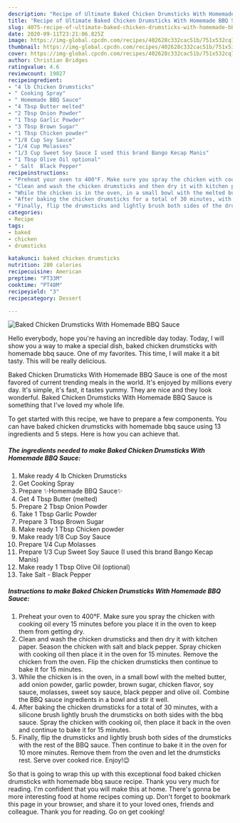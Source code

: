 ```yaml
---
description: "Recipe of Ultimate Baked Chicken Drumsticks With Homemade BBQ Sauce"
title: "Recipe of Ultimate Baked Chicken Drumsticks With Homemade BBQ Sauce"
slug: 4075-recipe-of-ultimate-baked-chicken-drumsticks-with-homemade-bbq-sauce
date: 2020-09-11T23:21:06.825Z
image: https://img-global.cpcdn.com/recipes/402628c332cac51b/751x532cq70/baked-chicken-drumsticks-with-homemade-bbq-sauce-recipe-main-photo.jpg
thumbnail: https://img-global.cpcdn.com/recipes/402628c332cac51b/751x532cq70/baked-chicken-drumsticks-with-homemade-bbq-sauce-recipe-main-photo.jpg
cover: https://img-global.cpcdn.com/recipes/402628c332cac51b/751x532cq70/baked-chicken-drumsticks-with-homemade-bbq-sauce-recipe-main-photo.jpg
author: Christian Bridges
ratingvalue: 4.6
reviewcount: 19027
recipeingredient:
- "4 lb Chicken Drumsticks"
- " Cooking Spray"
- " Homemade BBQ Sauce"
- "4 Tbsp Butter melted"
- "2 Tbsp Onion Powder"
- "1 Tbsp Garlic Powder"
- "3 Tbsp Brown Sugar"
- "1 Tbsp Chicken powder"
- "1/8 Cup Soy Sauce"
- "1/4 Cup Molasses"
- "1/3 Cup Sweet Soy Sauce I used this brand Bango Kecap Manis"
- "1 Tbsp Olive Oil optional"
- " Salt  Black Pepper"
recipeinstructions:
- "Preheat your oven to 400°F. Make sure you spray the chicken with cooking oil every 15 minutes before you place it in the oven to keep them from getting dry."
- "Clean and wash the chicken drumsticks and then dry it with kitchen paper. Season the chicken with salt and black pepper. Spray chicken with cooking oil then place it in the oven for 15 minutes. Remove the chicken from the oven. Flip the chicken drumsticks then continue to bake it for 15 minutes."
- "While the chicken is in the oven, in a small bowl with the melted butter, add onion powder, garlic powder, brown sugar, chicken flavor, soy sauce, molasses, sweet soy sauce, black pepper and olive oil. Combine the BBQ sauce ingredients in a bowl and stir it well."
- "After baking the chicken drumsticks for a total of 30 minutes, with a silicone brush lightly brush the drumsticks on both sides with the bbq sauce. Spray the chicken with cooking oil, then place it back in the oven and continue to bake it for 15 minutes."
- "Finally, flip the drumsticks and lightly brush both sides of the drumsticks with the rest of the BBQ sauce. Then continue to bake it in the oven for 10 more minutes. Remove them from the oven and let the drumsticks rest. Serve over cooked rice. Enjoy!😉"
categories:
- Recipe
tags:
- baked
- chicken
- drumsticks

katakunci: baked chicken drumsticks 
nutrition: 280 calories
recipecuisine: American
preptime: "PT33M"
cooktime: "PT48M"
recipeyield: "3"
recipecategory: Dessert

---
```



![Baked Chicken Drumsticks With Homemade BBQ Sauce](https://img-global.cpcdn.com/recipes/402628c332cac51b/751x532cq70/baked-chicken-drumsticks-with-homemade-bbq-sauce-recipe-main-photo.jpg)

Hello everybody, hope you're having an incredible day today. Today, I will show you a way to make a special dish, baked chicken drumsticks with homemade bbq sauce. One of my favorites. This time, I will make it a bit tasty. This will be really delicious.

Baked Chicken Drumsticks With Homemade BBQ Sauce is one of the most favored of current trending meals in the world. It's enjoyed by millions every day. It's simple, it's fast, it tastes yummy. They are nice and they look wonderful. Baked Chicken Drumsticks With Homemade BBQ Sauce is something that I've loved my whole life.




To get started with this recipe, we have to prepare a few components. You can have baked chicken drumsticks with homemade bbq sauce using 13 ingredients and 5 steps. Here is how you can achieve that.

<!--inarticleads1-->

##### The ingredients needed to make Baked Chicken Drumsticks With Homemade BBQ Sauce:

1. Make ready 4 lb Chicken Drumsticks
1. Get  Cooking Spray
1. Prepare  ✨Homemade BBQ Sauce✨
1. Get 4 Tbsp Butter (melted)
1. Prepare 2 Tbsp Onion Powder
1. Take 1 Tbsp Garlic Powder
1. Prepare 3 Tbsp Brown Sugar
1. Make ready 1 Tbsp Chicken powder
1. Make ready 1/8 Cup Soy Sauce
1. Prepare 1/4 Cup Molasses
1. Prepare 1/3 Cup Sweet Soy Sauce (I used this brand Bango Kecap Manis)
1. Make ready 1 Tbsp Olive Oil (optional)
1. Take  Salt - Black Pepper




<!--inarticleads2-->

##### Instructions to make Baked Chicken Drumsticks With Homemade BBQ Sauce:

1. Preheat your oven to 400°F. Make sure you spray the chicken with cooking oil every 15 minutes before you place it in the oven to keep them from getting dry.
1. Clean and wash the chicken drumsticks and then dry it with kitchen paper. Season the chicken with salt and black pepper. Spray chicken with cooking oil then place it in the oven for 15 minutes. Remove the chicken from the oven. Flip the chicken drumsticks then continue to bake it for 15 minutes.
1. While the chicken is in the oven, in a small bowl with the melted butter, add onion powder, garlic powder, brown sugar, chicken flavor, soy sauce, molasses, sweet soy sauce, black pepper and olive oil. Combine the BBQ sauce ingredients in a bowl and stir it well.
1. After baking the chicken drumsticks for a total of 30 minutes, with a silicone brush lightly brush the drumsticks on both sides with the bbq sauce. Spray the chicken with cooking oil, then place it back in the oven and continue to bake it for 15 minutes.
1. Finally, flip the drumsticks and lightly brush both sides of the drumsticks with the rest of the BBQ sauce. Then continue to bake it in the oven for 10 more minutes. Remove them from the oven and let the drumsticks rest. Serve over cooked rice. Enjoy!😉




So that is going to wrap this up with this exceptional food baked chicken drumsticks with homemade bbq sauce recipe. Thank you very much for reading. I'm confident that you will make this at home. There's gonna be more interesting food at home recipes coming up. Don't forget to bookmark this page in your browser, and share it to your loved ones, friends and colleague. Thank you for reading. Go on get cooking!
